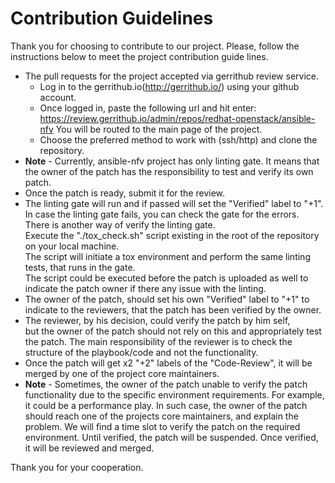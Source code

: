 # Contribution Guidelines

Thank you for choosing to contribute to our project.
Please, follow the instructions below to meet the project contribution guide lines.

- The pull requests for the project accepted via gerrithub review service.
    - Log in to the gerrithub.io(http://gerrithub.io/) using your github account.
    - Once logged in, paste the following url and hit enter:
      https://review.gerrithub.io/admin/repos/redhat-openstack/ansible-nfv
      You will be routed to the main page of the project.
    - Choose the preferred method to work with (ssh/http) and clone the repository.
- **Note** - Currently, ansible-nfv project has only linting gate.
  It means that the owner of the patch has the responsibility to test and verify its own patch.
- Once the patch is ready, submit it for the review.
- The linting gate will run and if passed will set the "Verified" label to "+1".  
  In case the linting gate fails, you can check the gate for the errors.  
  There is another way of verify the linting gate.  
  Execute the "./tox_check.sh" script existing in the root of the repository on your local machine.  
  The script will initiate a tox environment and perform the same linting tests, that runs in the gate.  
  The script could be executed before the patch is uploaded as well to indicate the patch owner if there any issue with the linting.
- The owner of the patch, should set his own "Verified" label to "+1" to indicate to the reviewers, that the patch has been verified by the owner.
- The reviewer, by his decision, could verify the patch by him self,  
  but the owner of the patch should not rely on this and appropriately test the patch.
  The main responsibility of the reviewer is to check the structure of the playbook/code and not the functionality.
- Once the patch will get x2 "+2" labels of the "Code-Review", it will be merged by one of the project core maintainers.
- **Note** - Sometimes, the owner of the patch unable to verify the patch functionality due to the specific environment requirements.
  For example, it could be a performance play.
  In such case, the owner of the patch should reach one of the projects core maintainers, and explain the problem.
  We will find a time slot to verify the patch on the required environment.
  Until verified, the patch will be suspended.
  Once verified, it will be reviewed and merged.

Thank you for your cooperation.
